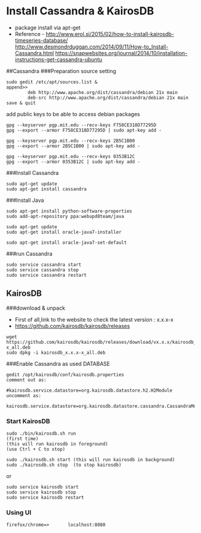 # Install Cassandra & KairosDB
- package install via apt-get
- Reference -
http://www.erol.si/2015/02/how-to-install-kairosdb-timeseries-database/
http://www.desmondrduggan.com/2014/09/11/How-to_Install-Cassandra.html
https://snapwebsites.org/journal/2014/10/installation-instructions-get-cassandra-ubuntu


##Cassandra
###Preparation
source setting
```
sudo gedit /etc/apt/sources.list &
append>>
        deb http://www.apache.org/dist/cassandra/debian 21x main
        deb-src http://www.apache.org/dist/cassandra/debian 21x main
save & quit
```

add public keys to be able to access debian packages
```
gpg --keyserver pgp.mit.edu --recv-keys F758CE318D77295D
gpg --export --armor F758CE318D77295D | sudo apt-key add -
 
gpg --keyserver pgp.mit.edu --recv-keys 2B5C1B00
gpg --export --armor 2B5C1B00 | sudo apt-key add -
 
gpg --keyserver pgp.mit.edu --recv-keys 0353B12C
gpg --export --armor 0353B12C | sudo apt-key add -
```

###Install Cassandra
```
sudo apt-get update
sudo apt-get install cassandra
```

###Install Java
```
sudo apt-get install python-software-properties
sudo add-apt-repository ppa:webupd8team/java
```
```
sudo apt-get update
sudo apt-get install oracle-java7-installer
```
```
sudo apt-get install oracle-java7-set-default
```


###run Cassandra
```
sudo service cassandra start
sudo service cassandra stop
sudo service cassandra restart
```

## KairosDB

###download & unpack
- First of all,link to the website to check the latest version : x.x.x-x
- https://github.com/kairosdb/kairosdb/releases
```
wget https://github.com/kairosdb/kairosdb/releases/download/vx.x.x/kairosdb_x.x.x-x_all.deb
sudo dpkg -i kairosdb_x.x.x-x_all.deb
```

###Enable Cassandra as used DATABASE
```
gedit /opt/kairosdb/conf/kairosdb.properties
comment out as:
                #kairosdb.service.datastore=org.kairosdb.datastore.h2.H2Module
uncomment as:
                kairosdb.service.datastore=org.kairosdb.datastore.cassandra.CassandraModule
```

### Start KairosDB
```
sudo ./bin/kairosdb.sh run 
(first time)
(this will run kairosdb in foreground)
(use Ctrl + C to stop)

sudo ./kairosdb.sh start (this will run kairosdb in background)
sudo ./kairosdb.sh stop  (to stop kairosdb)
```
or
```
sudo service kairosdb start
sudo service kairosdb stop
sudo service kairosdb restart
```

### Using UI
```
firefox/chrome=>       localhost:8080
```
